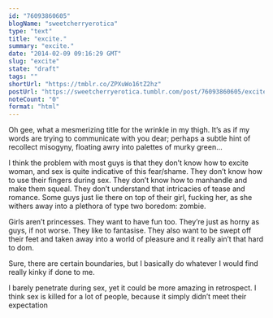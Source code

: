 ```yaml
---
id: "76093860605"
blogName: "sweetcherryerotica"
type: "text"
title: "excite."
summary: "excite."
date: "2014-02-09 09:16:29 GMT"
slug: "excite"
state: "draft"
tags: ""
shortUrl: "https://tmblr.co/ZPXuWo16tZ2hz"
postUrl: "https://sweetcherryerotica.tumblr.com/post/76093860605/excite"
noteCount: "0"
format: "html"
---
```


Oh gee, what a mesmerizing title for the wrinkle in my thigh. It’s as if my words are trying to communicate with you dear; perhaps a subtle hint of recollect misogyny, floating awry into palettes of murky green…

I think the problem with most guys is that they don’t know how to excite woman, and sex is quite indicative of this fear/shame. They don’t know how to use their fingers during sex. They don’t know how to manhandle and make them squeal. They don’t understand that intricacies of tease and romance. Some guys just lie there on top of their girl, fucking her, as she withers away into a plethora of type two boredom: zombie. 

Girls aren’t princesses. They want to have fun too. They’re just as horny as guys, if not worse. They like to fantasise. They also want to be swept off their feet and taken away into a world of pleasure and it really ain’t that hard to dom. 

Sure, there are certain boundaries, but I basically do whatever I would find really kinky if done to me. 

I barely penetrate during sex, yet it could be more amazing in retrospect. I think sex is killed for a lot of people, because it simply didn’t meet their expectation